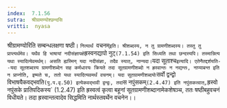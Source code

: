```yaml
---
index:  7.1.56
sutra:  श्रीग्रामण्योश्छन्दसि
vritti:  nyasa
---
```


श्रीग्रामण्योरिति सम्बन्धलक्षणा षष्ठी। `नित्यार्थं `वचनम्` इति। श्रीशब्दस्य, न तु ग्रामणीशब्दस्य। तस्तु तु प्राप्त्यर्थमेव। यथैव हि भाषायां नदीसंज्ञापक्षे `ह्रस्वनद्यापो नुट्` (7.1.54) इति सिध्यति तथा छन्दस्यपि। तस्मान्नित्य यथा स्यादित्येवमर्थम्। असति ह्यस्मिन् यदा नदीसंज्ञा, तदैव स्यात्, नान्यदा।
`यदा सूताश्च` इत्यादि। एतेनैतद्दर्शयति--यदा सूतशब्दस्य ग्रामणीशब्देन सह कर्मधारयः क्रियते तदा सूतग्रामणीशब्दो न ह्रस्वान्तः न नद्यन्तः, नाप्याबन्त इति न प्राप्नोति, इष्यते च, ततो यथा स्यादित्यवमर्थं वचनम्। यदा सूतग्रामणीशब्दयोः `सर्वो द्वन्द्वो विभाषयैकवद्भवति` (पु.प.वृ.50) इत्येकवद्भावी द्वन्द्वः, तदा `स नपुंसकम्` (2.4.47) इति नपुंसकत्वात्, `ह्रस्वो नपुंसके प्रातिपदिकस्य` (1.2.47) इति ह्रस्वत्वं कृत्वा बहूनां सूतग्रामणीशब्दानामेकशेषञ्च, ततः षष्ठीबहुवचनं विधीयते। तदा ह्रस्वान्तत्वादेव सिद्धमिति नार्थस्तवर्थेन वचनेन।।

